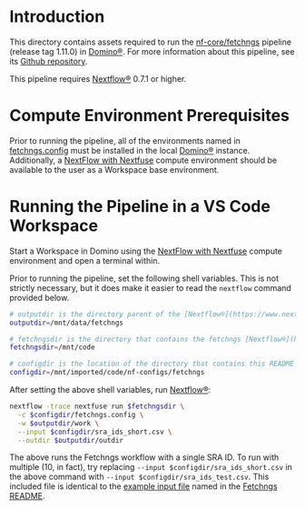 # Introduction
This directory contains assets required to run the [nf-core/fetchngs](https://github.com/nf-core/fetchngs) pipeline (release tag 1.11.0) in [Domino®](https://domino.ai/). For more information about this pipeline, see its [Github repository](https://github.com/nf-core/fetchngs).

This pipeline requires [Nextflow®](https://www.nextflow.io/) 0.7.1 or higher.

# Compute Environment Prerequisites
Prior to running the pipeline, all of the environments named in [fetchngs.config](./fetchngs.config) must be installed in the local [Domino®](https://domino.ai/) instance.
Additionally, a [NextFlow with Nextfuse](https://ksmpartners.atlassian.net/wiki/spaces/Nextfuse/pages/2870804483/Installing+Nextfuse#Installing-into-an-Existing-Compute-Environment) compute environment should be available to the user as a Workspace base environment. 

# Running the Pipeline in a VS Code Workspace
Start a Workspace in Domino using the [NextFlow with Nextfuse](https://ksmpartners.atlassian.net/wiki/spaces/Nextfuse/pages/2870804483/Installing+Nextfuse#Installing-into-an-Existing-Compute-Environment) compute environment and open a terminal within.
 
Prior to running the pipeline, set the following shell variables. This is not strictly necessary, but it does make it easier to read the `nextflow` command provided below.
```bash
# outputdir is the directory parent of the [Nextflow®](https://www.nextflow.io/) work directory. It must be in shared storage, such as a [Domino®](https://domino.ai/) dataset directory or an external data volume.
outputdir=/mnt/data/fetchngs

# fetchngsdir is the directory that contains the fetchngs [Nextflow®](https://www.nextflow.io/) pipeline. If this is not available locally, it can be loaded directly from the web by specifying fetchngsdir=nf-core/fetchngs
fetchngsdir=/mnt/code

# configdir is the location of the directory that contains this README
configdir=/mnt/imported/code/nf-configs/fetchngs
```
After setting the above shell variables, run [Nextflow®](https://www.nextflow.io/):
```bash
nextflow -trace nextfuse run $fetchngsdir \
  -c $configdir/fetchngs.config \
  -w $outputdir/work \
  --input $configdir/sra_ids_short.csv \
  --outdir $outputdir/outdir
```
The above runs the Fetchngs workflow with a single SRA ID. To run with multiple (10, in fact), try replacing `--input $configdir/sra_ids_short.csv` in the above command with `--input $configdir/sra_ids_test.csv`. This included file is identical to the [example input file](https://raw.githubusercontent.com/nf-core/test-datasets/fetchngs/sra_ids_test.csv) named in the [Fetchngs README](https://github.com/nf-core/fetchngs).
